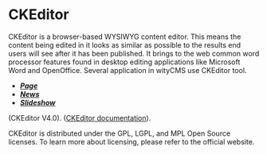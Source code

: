 # CKEditor

CKEditor is a browser-based WYSIWYG content editor. This means the content being edited in it looks as similar as possible to the results end users will see after it has been published. It brings to the web common word processor features found in desktop editing applications like Microsoft Word and OpenOffice. Several application in wityCMS use CKEditor tool.

* ***[Page](pages.md)***
* ***[News](news.md)***
* ***[Slideshow](slideshow.md)***

(CKEditor V4.0). ([CKEditor documentation](http://docs.ckeditor.com/)).

CKEditor is distributed under the GPL, LGPL, and MPL Open Source licenses. To learn more about licensing, please refer to the official website.